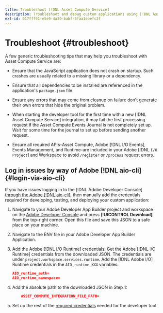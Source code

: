 ```yaml
---
title: Troubleshoot [!DNL Asset Compute Service]
description: Troubleshoot and debug custom applications using [!DNL Asset Compute Service].
exl-id: 017fff91-e5e9-4a30-babf-5faa1ebefc2f
---
```

# Troubleshoot {#troubleshoot}

A few generic troubleshooting tips that may help you troubleshoot with Asset Compute Service are:

* Ensure that the JavaScript application does not crash on startup. Such crashes are usually related to a missing library or a dependency.
* Ensure that all dependencies to be installed are referenced in the application's `package.json` file.
* Ensure any errors that may come from cleanup on failure don't generate their own errors that hide the original problem.

* When starting the developer tool for the first time with a new [!DNL Asset Compute Service] integration, it may fail the first processing request if the Asset Compute Events Journal is not completely set up. Wait for some time for the journal to set up before sending another request.
* Ensure all required APIs&ndash;Asset Compute, Adobe [!DNL I/O Events], Events Management, and Runtime&ndash;are included in your Adobe [!DNL `I/O Project`] and Workspace to avoid `/register` or `/process` request errors.

## Log in issues by way of Adobe [!DNL aio-cli] {#login-via-aio-cli}

If you have issues logging in to the [!DNL Adobe Developer Console] [through the Adobe [!DNL aio-cli]](https://developer.adobe.com/app-builder/docs/getting_started/first_app/#3-signing-in-from-cli), then manually add the credentials required for developing, testing, and deploying your custom application:

1. Navigate to your Adobe Developer App Builder project and workspace on the [Adobe Developer Console](https://developer.adobe.com/console/user/servicesandapis) and press **[!UICONTROL Download]** from the top-right corner. Open this file and save this JSON to a safe place on your machine.

1. Navigate to the ENV file in your Adobe Developer App Builder Application.

1. Add the Adobe [!DNL I/O Runtime] credentials. Get the Adobe [!DNL I/O Runtime] credentials from the downloaded JSON. The credentials are under `project.workspace.services.runtime`. Add the [!DNL Adobe I/O] Runtime credentials in the `AIO_runtime_XXX` variables:

    ```json
    AIO_runtime_auth=
    AIO_runtime_namespace=
    ```

1. Add the absolute path to the downloaded JSON in Step 1:

    ```json
        ASSET_COMPUTE_INTEGRATION_FILE_PATH=
    ```

1. Set up the rest of the [required credentials](develop-custom-application.md) needed for the developer tool.

<!-- TBD for later:
Add any best practices for developers in this section:
* Any items to take care of when creating projects.
* Any naming conventions, reserved keywords, etc.?
* Any terms that can become a source of confusion later based on our OOTB naming.

* If required, add limitations for custom applications and spin those off as best practices.
* Do NOT borrow any content from https://git.corp.adobe.com/nui/nui/blob/master/doc/worker_api.md. It is outdated and irrelevant for 3rd party custom applications.
-->
